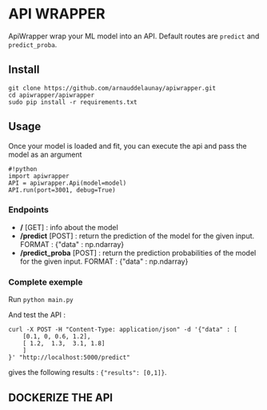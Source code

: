 # API WRAPPER

ApiWrapper wrap your ML model into an API.
Default routes are `predict` and `predict_proba`.

## Install

```
git clone https://github.com/arnauddelaunay/apiwrapper.git
cd apiwrapper/apiwrapper
sudo pip install -r requirements.txt
```

## Usage

Once your model is loaded and fit, you can execute the api and pass the model as an argument

```
#!python
import apiwrapper
API = apiwrapper.Api(model=model)
API.run(port=3001, debug=True)
```

### Endpoints

 * **/** [GET] : info about the model
 * **/predict** [POST] : return the prediction of the model for the given input. FORMAT : {"data" : np.ndarray}
 * **/predict_proba** [POST] : return the prediction probabilities of the model for the given input. FORMAT : {"data" : np.ndarray}

### Complete exemple

Run `python main.py`

And test the API : 
```
curl -X POST -H "Content-Type: application/json" -d '{"data" : [
	[0.1, 0, 0.6, 1.2],
	[ 1.2,  1.3,  3.1, 1.8]
	]
}' "http://localhost:5000/predict"
```
gives the following results : `{"results": [0,1]}`.

## DOCKERIZE THE API




